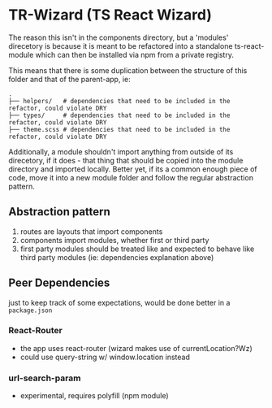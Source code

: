 # TR-Wizard (TS React Wizard)

The reason this isn't in the components directory, but a 'modules' direcetory is because it is meant to be refactored into a standalone ts-react-module which can then be installed via npm from a private registry.

This means that there is some duplication between the structure of this folder and that of the parent-app, ie:

```text
.
├── helpers/   # dependencies that need to be included in the refactor, could violate DRY
├── types/     # dependencies that need to be included in the refactor, could violate DRY
├── theme.scss # dependencies that need to be included in the refactor, could violate DRY
```

Additionally, a module shouldn't import anything from outside of its direcetory, if it does - that thing that should be copied into the module directory and imported locally. Better yet, if its a common enough piece of code, move it into a new module folder and follow the regular abstraction pattern.

## Abstraction pattern

1. routes are layouts that import components
2. components import modules, whether first or third party
3. first party modules should be treated like and expected to behave like third party modules (ie: dependencies explanation above)

## Peer Dependencies

just to keep track of some expectations, would be done better in a `package.json`

### React-Router

- the app uses react-router (wizard makes use of currentLocation?Wz)
- could use query-string w/ window.location instead

### url-search-param

- experimental, requires polyfill (npm module)
